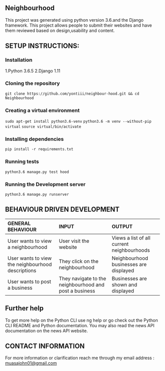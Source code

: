 ## Neighbourhood
This project was generated using python version 3.6.and the Django framework. This project allows people to submit their websites and have them reviewed based on design,usability and content.

## SETUP INSTRUCTIONS:

### Installation
1.Python 3.6.5
2.Django 1.11

### Cloning the repository

`git clone https://github.com/yontiii/neighbour-hood.git && cd Neighbourhood`

### Creating a virtual environment
`sudo apt-get install python3.6-venv`
`python3.6 -m venv --without-pip virtual`
`source virtual/bin/activate`

### Installing dependencies
`pip install -r requirements.txt`

### Running tests
`python3.6 manage.py test hood` 

### Running the Development server
`python3.6 manage.py runserver`



## BEHAVIOUR DRIVEN DEVELOPMENT
| GENERAL BEHAVIOUR | INPUT | OUTPUT|
|:------------------|:--------|:-----------|
|User wants to view a neighbourhood| User visit the website |Views a list of all current neighbourhoods|
|User wants to view the neighbourhood descriptions|They click on the neighbourhood |Neighbourhood businesses are displayed|
|User wants to post a business| They navigate to the neighbourhood and post a business|Businesses are shown and displayed|


## Further help
To get more help on the Python CLI use ng help or go check out the Python CLI README and Python documentation. You may also read the news API documentation on the news API website.

## CONTACT INFORMATION
For more information or clarification reach me through my email address : muasajohn01@gmail.com